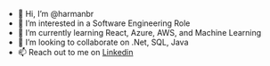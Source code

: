 - 👋 Hi, I’m @harmanbr
- 👀 I’m interested in a Software Engineering Role
- 🌱 I’m currently learning React, Azure, AWS, and Machine Learning
- 💞️ I’m looking to collaborate on .Net, SQL, Java
- 📫 Reach out to me on <a href="https://www.linkedin.com/in/brar-harman/">Linkedin</a>

<!---
harmanbr/harmanbr is a ✨ special ✨ repository because its `README.md` (this file) appears on your GitHub profile.
You can click the Preview link to take a look at your changes.
--->
